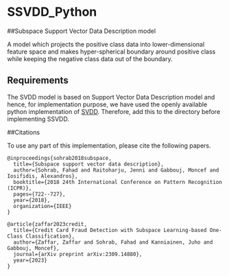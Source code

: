 # SSVDD_Python

##Subspace Support Vector Data Description model

A model which projects the positive class data into lower-dimensional feature space and makes hyper-spherical boundary around positive class while keeping the negative class data out of the boundary.

## Requirements

The SVDD model is based on Support Vector Data Description model and hence, for implementation purpose, we have used the openly available python implementation of [SVDD](https://github.com/iqiukp/SVDD-Python/blob/master/src/BaseSVDD.py). Therefore, add this to the directory before implementing SSVDD.

##Citations

To use any part of this implementation, please cite the following papers.

```
@inproceedings{sohrab2018subspace,
  title={Subspace support vector data description},
  author={Sohrab, Fahad and Raitoharju, Jenni and Gabbouj, Moncef and Iosifidis, Alexandros},
  booktitle={2018 24th International Conference on Pattern Recognition (ICPR)},
  pages={722--727},
  year={2018},
  organization={IEEE}
}

@article{zaffar2023credit,
  title={Credit Card Fraud Detection with Subspace Learning-based One-Class Classification},
  author={Zaffar, Zaffar and Sohrab, Fahad and Kanniainen, Juho and Gabbouj, Moncef},
  journal={arXiv preprint arXiv:2309.14880},
  year={2023}
}
```

